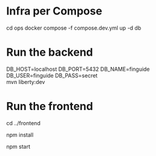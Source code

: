 Infra per Compose
===================
cd ops
docker compose -f compose.dev.yml up -d db

# Run the backend
DB_HOST=localhost DB_PORT=5432 DB_NAME=finguide DB_USER=finguide DB_PASS=secret \
mvn liberty:dev

# Run the frontend
cd ../frontend

npm install

npm start